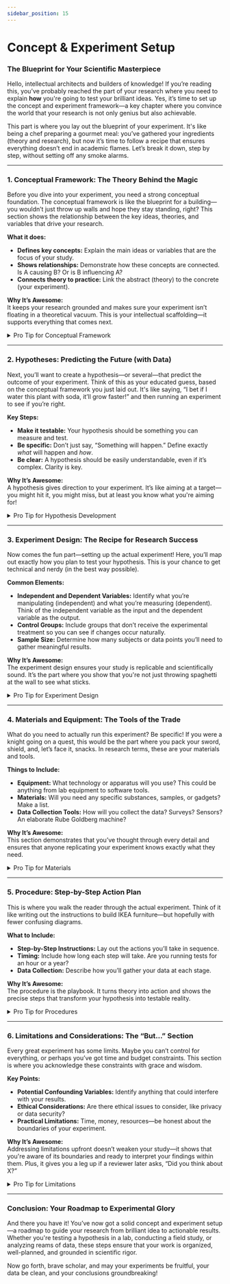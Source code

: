 ```yaml
---
sidebar_position: 15
---
```


# Concept & Experiment Setup

### The Blueprint for Your Scientific Masterpiece

Hello, intellectual architects and builders of knowledge! If you’re reading this, you’ve probably reached the part of your research where you need to explain **how** you're going to test your brilliant ideas. Yes, it’s time to set up the concept and experiment framework—a key chapter where you convince the world that your research is not only genius but also achievable.

This part is where you lay out the blueprint of your experiment. It's like being a chef preparing a gourmet meal: you’ve gathered your ingredients (theory and research), but now it’s time to follow a recipe that ensures everything doesn’t end in academic flames. Let’s break it down, step by step, without setting off any smoke alarms.

---

### 1. **Conceptual Framework: The Theory Behind the Magic**

Before you dive into your experiment, you need a strong conceptual foundation. The conceptual framework is like the blueprint for a building—you wouldn’t just throw up walls and hope they stay standing, right? This section shows the relationship between the key ideas, theories, and variables that drive your research.

**What it does:**
- **Defines key concepts:** Explain the main ideas or variables that are the focus of your study.
- **Shows relationships:** Demonstrate how these concepts are connected. Is A causing B? Or is B influencing A?
- **Connects theory to practice:** Link the abstract (theory) to the concrete (your experiment).

**Why It’s Awesome:**  
It keeps your research grounded and makes sure your experiment isn’t floating in a theoretical vacuum. This is your intellectual scaffolding—it supports everything that comes next.

<details>
  <summary>Pro Tip for Conceptual Framework</summary>
  Use visuals! Diagrams, flowcharts, or even a well-drawn table can help clarify complex relationships between your variables and ideas. It’s like giving your reader a map before they start wandering through your research.
</details>

---

### 2. **Hypotheses: Predicting the Future (with Data)**

Next, you’ll want to create a hypothesis—or several—that predict the outcome of your experiment. Think of this as your educated guess, based on the conceptual framework you just laid out. It's like saying, “I bet if I water this plant with soda, it’ll grow faster!” and then running an experiment to see if you’re right.

**Key Steps:**
- **Make it testable:** Your hypothesis should be something you can measure and test.
- **Be specific:** Don’t just say, “Something will happen.” Define exactly *what* will happen and *how*.
- **Be clear:** A hypothesis should be easily understandable, even if it’s complex. Clarity is key.

**Why It’s Awesome:**  
A hypothesis gives direction to your experiment. It’s like aiming at a target—you might hit it, you might miss, but at least you know what you're aiming for!

<details>
  <summary>Pro Tip for Hypothesis Development</summary>
  Keep it simple! Start with a straightforward “If... then...” structure. For example, “If more soda is given to the plant, then it will grow faster.” The more focused your hypothesis, the easier it is to design your experiment.
</details>

---

### 3. **Experiment Design: The Recipe for Research Success**

Now comes the fun part—setting up the actual experiment! Here, you’ll map out exactly how you plan to test your hypothesis. This is your chance to get technical and nerdy (in the best way possible).

**Common Elements:**
- **Independent and Dependent Variables:** Identify what you’re manipulating (independent) and what you’re measuring (dependent). Think of the independent variable as the input and the dependent variable as the output.
- **Control Groups:** Include groups that don’t receive the experimental treatment so you can see if changes occur naturally.
- **Sample Size:** Determine how many subjects or data points you’ll need to gather meaningful results.

**Why It’s Awesome:**  
The experiment design ensures your study is replicable and scientifically sound. It’s the part where you show that you're not just throwing spaghetti at the wall to see what sticks.

<details>
  <summary>Pro Tip for Experiment Design</summary>
  Keep it manageable! Don’t overcomplicate things. Focus on a clear, well-structured experiment that you can feasibly conduct within your time and resource constraints.
</details>

---

### 4. **Materials and Equipment: The Tools of the Trade**

What do you need to actually run this experiment? Be specific! If you were a knight going on a quest, this would be the part where you pack your sword, shield, and, let’s face it, snacks. In research terms, these are your materials and tools.

**Things to Include:**
- **Equipment:** What technology or apparatus will you use? This could be anything from lab equipment to software tools.
- **Materials:** Will you need any specific substances, samples, or gadgets? Make a list.
- **Data Collection Tools:** How will you collect the data? Surveys? Sensors? An elaborate Rube Goldberg machine?

**Why It’s Awesome:**  
This section demonstrates that you’ve thought through every detail and ensures that anyone replicating your experiment knows exactly what they need.

<details>
  <summary>Pro Tip for Materials</summary>
  Include a brief explanation of why each material or piece of equipment is necessary. This isn’t just a shopping list—it’s a strategic selection of tools designed to answer your research question.
</details>

---

### 5. **Procedure: Step-by-Step Action Plan**

This is where you walk the reader through the actual experiment. Think of it like writing out the instructions to build IKEA furniture—but hopefully with fewer confusing diagrams.

**What to Include:**
- **Step-by-Step Instructions:** Lay out the actions you’ll take in sequence.
- **Timing:** Include how long each step will take. Are you running tests for an hour or a year?
- **Data Collection:** Describe how you’ll gather your data at each stage.

**Why It’s Awesome:**  
The procedure is the playbook. It turns theory into action and shows the precise steps that transform your hypothesis into testable reality.

<details>
  <summary>Pro Tip for Procedures</summary>
  Be clear and detailed! Assume that someone else might try to replicate your work, so make it foolproof. If an alien could follow your instructions, you’ve nailed it.
</details>

---

### 6. **Limitations and Considerations: The “But…” Section**

Every great experiment has some limits. Maybe you can’t control for everything, or perhaps you’ve got time and budget constraints. This section is where you acknowledge these constraints with grace and wisdom.

**Key Points:**
- **Potential Confounding Variables:** Identify anything that could interfere with your results.
- **Ethical Considerations:** Are there ethical issues to consider, like privacy or data security?
- **Practical Limitations:** Time, money, resources—be honest about the boundaries of your experiment.

**Why It’s Awesome:**  
Addressing limitations upfront doesn’t weaken your study—it shows that you're aware of its boundaries and ready to interpret your findings within them. Plus, it gives you a leg up if a reviewer later asks, “Did you think about X?”

<details>
  <summary>Pro Tip for Limitations</summary>
  Frame limitations as opportunities for further research. If something is beyond the scope of your study, mention how future work could build on it.
</details>

---

### Conclusion: Your Roadmap to Experimental Glory

And there you have it! You’ve now got a solid concept and experiment setup—a roadmap to guide your research from brilliant idea to actionable results. Whether you're testing a hypothesis in a lab, conducting a field study, or analyzing reams of data, these steps ensure that your work is organized, well-planned, and grounded in scientific rigor.

Now go forth, brave scholar, and may your experiments be fruitful, your data be clean, and your conclusions groundbreaking!